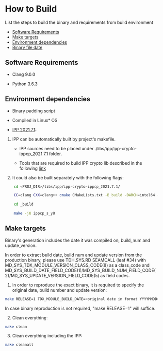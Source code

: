 <!--******************************************************************************
* Copyright (C) 2023 Intel Corporation                                        
*                                                                             
* Permission is hereby granted, free of charge, to any person obtaining a copy
* of this software and associated documentation files (the "Software"),       
* to deal in the Software without restriction, including without limitation   
* the rights to use, copy, modify, merge, publish, distribute, sublicense,    
* and/or sell copies of the Software, and to permit persons to whom           
* the Software is furnished to do so, subject to the following conditions:    
*                                                                             
* The above copyright notice and this permission notice shall be included     
* in all copies or substantial portions of the Software.                      
*                                                                             
* THE SOFTWARE IS PROVIDED "AS IS", WITHOUT WARRANTY OF ANY KIND, EXPRESS     
* OR IMPLIED, INCLUDING BUT NOT LIMITED TO THE WARRANTIES OF MERCHANTABILITY, 
* FITNESS FOR A PARTICULAR PURPOSE AND NONINFRINGEMENT.  IN NO EVENT SHALL    
* THE AUTHORS OR COPYRIGHT HOLDERS BE LIABLE FOR ANY CLAIM, DAMAGES           
* OR OTHER LIABILITY, WHETHER IN AN ACTION OF CONTRACT, TORT OR OTHERWISE,    
* ARISING FROM, OUT OF OR IN CONNECTION WITH THE SOFTWARE OR THE USE          
* OR OTHER DEALINGS IN THE SOFTWARE.                                          
*                                                                             
* SPDX-License-Identifier: MIT
******************************************************************************/-->

# How to Build
List the steps to build the binary and requirements from build environment

- [Software Requirements](#software-requirements)
- [Make targets](#make-targets)
- [Environment dependencies](#environment-dependencies)
- [Binary file date](#binary-file-date)


## Software Requirements
-	Clang 9.0.0


-	Python 3.6.3


## Environment dependencies

-	Binary padding script 


- Compiled in Linux* OS


-	[IPP 2021.7.1](https://github.com/intel/ipp-crypto/releases/tag/ippcp_2021.7.1):

  1) IPP can be automatically built by project's makefile.

     - IPP sources need to be placed under ./libs/ipp/ipp-crypto-ippcp_2021.7.1 folder.

     - Tools that are required to build IPP crypto lib described in the following [link](https://github.com/intel/ipp-crypto/blob/ippcp_2021.7.1/BUILD.md)

  2) It could also be built separately with the following flags:
    
```bash
	cd <PROJ_DIR>/libs/ipp/ipp-crypto-ippcp_2021.7.1/

	CC=clang CXX=clang++ cmake CMakeLists.txt -B_build -DARCH=intel64 -DMERGED_BLD:BOOL=off -DPLATFORM_LIST="y8" -DIPPCP_CUSTOM_BUILD="IPPCP_AES_ON;IPPCP_CLMUL_ON;IPPCP_VAES_ON;IPPCP_VCLMUL_ON";
	
	cd _build
	
	make -j8 ippcp_s_y8
```


## Make targets
Binary's generation includes the date it was compiled on, build_num and update_version.

In order to extract build date, build num and update version from the production binary, please use TDH.SYS.RD SEAMCALL (leaf #34) with MD_SYS_TDX_MODULE_VERSION_CLASS_CODE(8) as a class_code and MD_SYS_BUILD_DATE_FIELD_CODE(1)/MD_SYS_BUILD_NUM_FIELD_CODE(2)/MD_SYS_UPDATE_VERSION_FIELD_CODE(5) as field codes.

1) In order to reproduce the exact binary, it is required to specify the original date, build number and update version:

```bash
make RELEASE=1 TDX_MODULE_BUILD_DATE=<original date in format YYYYMMDD> TDX_MODULE_BUILD_NUM=<build number> TDX_UPDATE_VERSION=<update version>
```

In case binary reproduction is not required, "make RELEASE=1" will suffice.
	
2) Clean everything:
 
```bash
make clean
```

3) Clean everything including the IPP:
 
```bash
make cleanall
```
